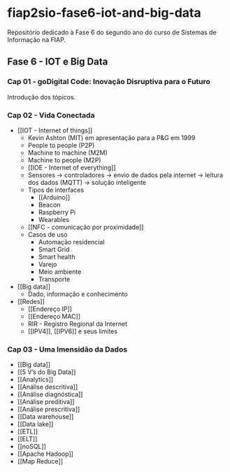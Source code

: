 # fiap2sio-fase6-iot-and-big-data
Repositório dedicado à Fase 6 do segundo ano do curso de Sistemas de Informação na FIAP.

## Fase 6 - IOT e Big Data
### Cap 01 - goDigital Code: Inovação Disruptiva para o Futuro 
Introdução dos tópicos.
### Cap 02 - Vida Conectada
- [[IOT - Internet of things]]
	- Kevin Ashton (MIT) em apresentação para a P&G em 1999
	- People to people (P2P)
	- Machine to machine (M2M)
	- Machine to people (M2P)
	- [[IOE - Internet of everything]]
	- Sensores -> controladores -> envio de dados pela internet -> leitura dos dados (MQTT) -> solução inteligente
	- Tipos de interfaces
		- [[Arduino]]
		- Beacon
		- Raspberry Pi
		- Wearables
	- [[NFC - comunicação por proximidade]]
	- Casos de uso
		- Automação residencial
		- Smart Grid
		- Smart health
		- Varejo
		- Meio ambiente
		- Transporte
- [[Big data]]
	- Dado, informação e conhecimento
- [[Redes]]
	- [[Endereço IP]]
	- [[Endereço MAC]]
	- RIR - Registro Regional da Internet
	- [[IPV4]], [[IPV6]] e seus limites

### Cap 03 - Uma Imensidão da Dados
- [[Big data]]
- [[5 V’s do Big Data]]
- [[Analytics]]
- [[Análise descritiva]]
- [[Análise diagnóstica]]
- [[Análise preditiva]]
- [[Análise prescritiva]]
- [[Data warehouse]]
- [[Data lake]]
- [[ETL]]
- [[ELT]]
- [[noSQL]]
- [[Apache Hadoop]]
- [[Map Reduce]]
